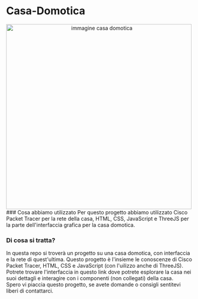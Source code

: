 # Casa-Domotica
<img src="https://www.eliteav.services/wp-content/uploads/2024/09/Home-Automation-Installation-What-You-Need-to-Know-1024x696.webp" alt="immagine casa domotica" width="500px" style="text-align: center;">
### Cosa abbiamo utilizzato
Per questo progetto abbiamo utilizzato Cisco Packet Tracer per la rete della casa, HTML, CSS, JavaScript e ThreeJS per la parte dell'interfaccia grafica per la casa domotica.

### Di cosa si tratta?
In questa repo si troverà un progetto su una casa domotica, con interfaccia e la rete di quest'ultima. Questo progetto è l'insieme le conoscenze di Cisco Packet Tracer, HTML, CSS e JavaScript (con l'uilizzo anche di ThreeJS). Potrete trovare l'interfaccia in questo link dove potrete esplorare la casa nei suoi dettagli e interagire con i componenti (non collegati) della casa.<br>Spero vi piaccia questo progetto, se avete domande o consigli sentitevi liberi di contattarci.
